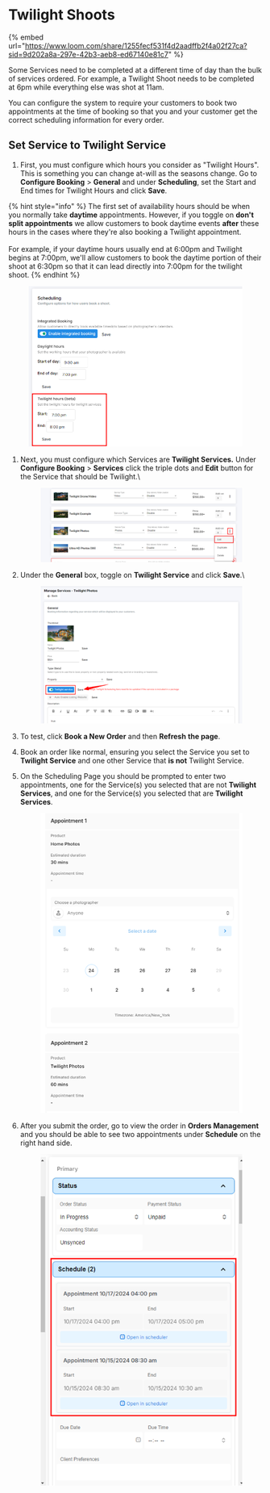 # Twilight Shoots

{% embed url="https://www.loom.com/share/1255fecf531f4d2aadffb2f4a02f27ca?sid=9d202a8a-297e-42b3-aeb8-ed67140e81c7" %}

Some Services need to be completed at a different time of day than the bulk of services ordered. For example, a Twilight Shoot needs to be completed at 6pm while everything else was shot at 11am.

You can configure the system to require your customers to book two appointments at the time of booking so that you and your customer get the correct scheduling information for every order.

## Set Service to Twilight Service

1. First, you must configure which hours you consider as "Twilight Hours". This is something you can change at-will as the seasons change. Go to **Configure Booking** > **General** and under **Scheduling**, set the Start and End times for Twilight Hours and click **Save**.

{% hint style="info" %}
The first set of availability hours should be when you normally take **daytime** appointments. However, if you toggle on **don't split appointments** we allow customers to book daytime events **after** these hours in the cases where they're also booking a Twilight appointment.\
\
For example, if your daytime hours usually end at 6:00pm and Twilight begins at 7:00pm, we'll allow customers to book the daytime portion of their shoot at 6:30pm so that it can lead directly into 7:00pm for the twilight shoot.
{% endhint %}

<figure><img src="../.gitbook/assets/image (219).png" alt=""><figcaption></figcaption></figure>

1.  Next, you must configure which Services are **Twilight Services.** Under **Configure Booking** > **Services** click the triple dots and **Edit** button for the Service that should be Twilight.\


    <figure><img src="../.gitbook/assets/image (220).png" alt=""><figcaption></figcaption></figure>
2.  Under the **General** box, toggle on **Twilight Service** and click **Save**.\


    <figure><img src="../.gitbook/assets/image (221).png" alt=""><figcaption></figcaption></figure>
3. To test, click **Book a New Order** and then **Refresh** **the page**.
4. Book an order like normal, ensuring you select the Service you set to **Twilight Service** and one other Service that **is not** Twilight Service.
5.  On the Scheduling Page you should be prompted to enter two appointments, one for the Service(s) you selected that are not **Twilight Services**, and one for the Service(s) you selected that are **Twilight Services**.

    <figure><img src="../.gitbook/assets/image (85).png" alt=""><figcaption></figcaption></figure>
6.  After you submit the order, go to view the order in **Orders Management** and you should be able to see two appointments under **Schedule** on the right hand side.

    <figure><img src="../.gitbook/assets/image (222).png" alt=""><figcaption></figcaption></figure>
